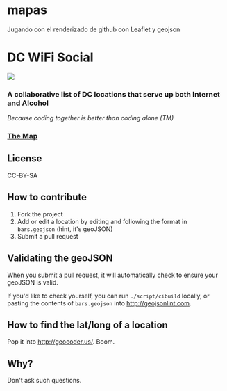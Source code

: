 mapas
=====

Jugando con el renderizado de github con Leaflet y geojson

# DC WiFi Social

<img src="https://travis-ci.org/benbalter/dc-wifi-social.png">


### A collaborative list of DC locations that serve up both Internet and Alcohol

*Because coding together is better than coding alone (TM)*

### [The Map](bars.geojson)

## License

CC-BY-SA

## How to contribute

1. Fork the project
2. Add or edit a location by editing and following the format in `bars.geojson` (hint, it's geoJSON)
3. Submit a pull request

## Validating the geoJSON

When you submit a pull request, it will automatically check to ensure your geoJSON is valid.

If you'd like to check yourself, you can run `./script/cibuild` locally, or pasting the contents of `bars.geojson` into http://geojsonlint.com.

## How to find the lat/long of a location

Pop it into http://geocoder.us/. Boom.

## Why?

Don't ask such questions.
